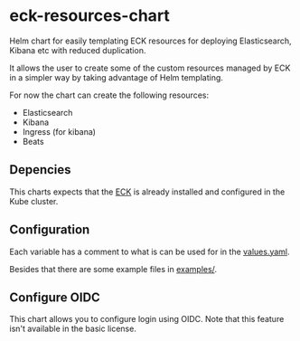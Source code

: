 # eck-resources-chart
Helm chart for easily templating ECK resources for deploying Elasticsearch, Kibana etc with reduced duplication.

It allows the user to create some of the custom resources managed by ECK in a simpler way by taking advantage of Helm templating.

For now the chart can create the following resources:
* Elasticsearch
* Kibana
* Ingress (for kibana)
* Beats

## Depencies
This charts expects that the [ECK](https://github.com/elastic/cloud-on-k8s) is already installed and configured in the Kube cluster.

## Configuration
Each variable has a comment to what is can be used for in the [values.yaml](./values.yaml).

Besides that there are some example files in [examples/](./examples/).

## Configure OIDC
This chart allows you to configure login using OIDC. Note that this feature isn't available in the basic license.
